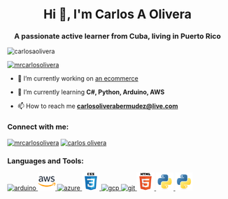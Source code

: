 <h1 align="center">Hi 👋, I'm Carlos A Olivera</h1>
<h3 align="center">A passionate active learner from Cuba, living in Puerto Rico</h3>

<p align="left"> <img src="https://komarev.com/ghpvc/?username=carlosaolivera&label=Profile%20views&color=0e75b6&style=flat" alt="carlosaolivera" /> </p>

<p align="left"> <a href="https://twitter.com/mrcarlosolivera" target="blank"><img src="https://img.shields.io/twitter/follow/mrcarlosolivera?logo=twitter&style=for-the-badge" alt="mrcarlosolivera" /></a> </p>

- 🔭 I’m currently working on [an ecommerce](https://github.com/CarlosAOlivera/GestionComprasBack)

- 🌱 I’m currently learning **C#, Python, Arduino, AWS**

- 📫 How to reach me **carlosoliverabermudez@live.com**

<h3 align="left">Connect with me:</h3>
<p align="left">
<a href="https://twitter.com/mrcarlosolivera" target="blank"><img align="center" src="https://raw.githubusercontent.com/rahuldkjain/github-profile-readme-generator/master/src/images/icons/Social/twitter.svg" alt="mrcarlosolivera" height="30" width="40" /></a>
<a href="https://linkedin.com/in/carlos olivera" target="blank"><img align="center" src="https://raw.githubusercontent.com/rahuldkjain/github-profile-readme-generator/master/src/images/icons/Social/linked-in-alt.svg" alt="carlos olivera" height="30" width="40" /></a>
</p>

<h3 align="left">Languages and Tools:</h3>
<p align="left"> <a href="https://www.arduino.cc/" target="_blank" rel="noreferrer"> <img src="https://cdn.worldvectorlogo.com/logos/arduino-1.svg" alt="arduino" width="40" height="40"/> </a> <a href="https://aws.amazon.com" target="_blank" rel="noreferrer"> <img src="https://raw.githubusercontent.com/devicons/devicon/master/icons/amazonwebservices/amazonwebservices-original-wordmark.svg" alt="aws" width="40" height="40"/> </a> <a href="https://azure.microsoft.com/en-in/" target="_blank" rel="noreferrer"> <img src="https://www.vectorlogo.zone/logos/microsoft_azure/microsoft_azure-icon.svg" alt="azure" width="40" height="40"/> </a> <a href="https://www.w3schools.com/css/" target="_blank" rel="noreferrer"> <img src="https://raw.githubusercontent.com/devicons/devicon/master/icons/css3/css3-original-wordmark.svg" alt="css3" width="40" height="40"/> </a> <a href="https://cloud.google.com" target="_blank" rel="noreferrer"> <img src="https://www.vectorlogo.zone/logos/google_cloud/google_cloud-icon.svg" alt="gcp" width="40" height="40"/> </a> <a href="https://git-scm.com/" target="_blank" rel="noreferrer"> <img src="https://www.vectorlogo.zone/logos/git-scm/git-scm-icon.svg" alt="git" width="40" height="40"/> </a> <a href="https://www.w3.org/html/" target="_blank" rel="noreferrer"> <img src="https://raw.githubusercontent.com/devicons/devicon/master/icons/html5/html5-original-wordmark.svg" alt="html5" width="40" height="40"/> </a> <a href="https://www.python.org" target="_blank" rel="noreferrer"> <img src="https://raw.githubusercontent.com/devicons/devicon/master/icons/python/python-original.svg" alt="python" width="40" height="40"/> <img src="https://raw.githubusercontent.com/devicons/devicon/master/icons/python/python-original.svg" alt="python" width="40" height="40"/> </a> </p>

